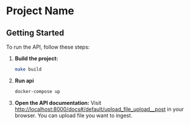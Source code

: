 # Project Name

## Getting Started

To run the API, follow these steps:

1. **Build the project:**
   ```bash
   make build
2. **Run api**
   ```bash
   docker-compose up
3. **Open the API documentation:**
Visit [http://localhost:8000/docs#/default/upload_file_upload__post](http://localhost:8000/docs#/default/upload_file_upload__post) in your browser.
You can upload file you want to ingest.

